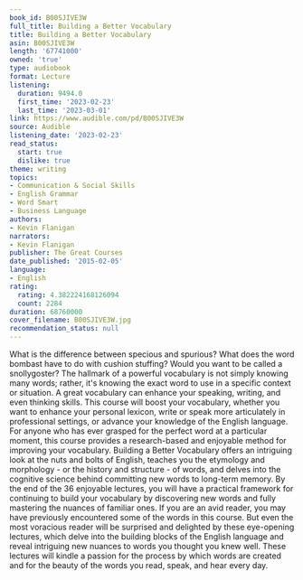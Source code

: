 ```yaml
---
book_id: B00SJIVE3W
full_title: Building a Better Vocabulary
title: Building a Better Vocabulary
asin: B00SJIVE3W
length: '67741000'
owned: 'true'
type: audiobook
format: Lecture
listening:
  duration: 9494.0
  first_time: '2023-02-23'
  last_time: '2023-03-01'
link: https://www.audible.com/pd/B00SJIVE3W
source: Audible
listening_date: '2023-02-23'
read_status:
  start: true
  dislike: true
theme: writing
topics:
- Communication & Social Skills
- English Grammar
- Word Smart
- Business Language
authors:
- Kevin Flanigan
narrators:
- Kevin Flanigan
publisher: The Great Courses
date_published: '2015-02-05'
language:
- English
rating:
  rating: 4.382224168126094
  count: 2284
duration: 68760000
cover_filename: B00SJIVE3W.jpg
recommendation_status: null
---
```

What is the difference between specious and spurious? What does the word bombast have to do with cushion stuffing? Would you want to be called a snollygoster?
The hallmark of a powerful vocabulary is not simply knowing many words; rather, it's knowing the exact word to use in a specific context or situation. A great vocabulary can enhance your speaking, writing, and even thinking skills. This course will boost your vocabulary, whether you want to enhance your personal lexicon, write or speak more articulately in professional settings, or advance your knowledge of the English language. For anyone who has ever grasped for the perfect word at a particular moment, this course provides a research-based and enjoyable method for improving your vocabulary.
Building a Better Vocabulary offers an intriguing look at the nuts and bolts of English, teaches you the etymology and morphology - or the history and structure - of words, and delves into the cognitive science behind committing new words to long-term memory. By the end of the 36 enjoyable lectures, you will have a practical framework for continuing to build your vocabulary by discovering new words and fully mastering the nuances of familiar ones.
If you are an avid reader, you may have previously encountered some of the words in this course. But even the most voracious reader will be surprised and delighted by these eye-opening lectures, which delve into the building blocks of the English language and reveal intriguing new nuances to words you thought you knew well. These lectures will kindle a passion for the process by which words are created and for the beauty of the words you read, speak, and hear every day.

